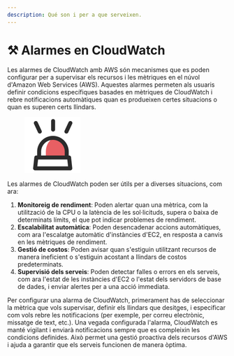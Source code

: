 ```yaml
---
description: Qué son i per a que serveixen.
---
```


# ⚒️ Alarmes en CloudWatch

Les alarmes de CloudWatch amb AWS són mecanismes que es poden configurar per a supervisar els recursos i les mètriques en el núvol d'Amazon Web Services (AWS). Aquestes alarmes permeten als usuaris definir condicions específiques basades en mètriques de CloudWatch i rebre notificacions automàtiques quan es produeixen certes situacions o quan es superen certs llindars.

<figure><img src="../../.gitbook/assets/image (2) (1) (1).png" alt="" width="128"><figcaption></figcaption></figure>

Les alarmes de CloudWatch poden ser útils per a diverses situacions, com ara:

1. **Monitoreig de rendiment**: Poden alertar quan una mètrica, com la utilització de la CPU o la latència de les sol·licituds, supera o baixa de determinats límits, el que pot indicar problemes de rendiment.
2. **Escalabilitat automàtica**: Poden desencadenar accions automàtiques, com ara l'escalatge automàtic d'instàncies d'EC2, en resposta a canvis en les mètriques de rendiment.
3. **Gestió de costos**: Poden avisar quan s'estiguin utilitzant recursos de manera ineficient o s'estiguin acostant a llindars de costos predeterminats.
4. **Supervisió dels serveis**: Poden detectar falles o errors en els serveis, com ara l'estat de les instàncies d'EC2 o l'estat dels servidors de base de dades, i enviar alertes per a una acció immediata.

Per configurar una alarma de CloudWatch, primerament has de seleccionar la mètrica que vols supervisar, definir els llindars que desitges, i especificar com vols rebre les notificacions (per exemple, per correu electrònic, missatge de text, etc.). Una vegada configurada l'alarma, CloudWatch es manté vigilant i enviarà notificacions sempre que es compleixin les condicions definides. Això permet una gestió proactiva dels recursos d'AWS i ajuda a garantir que els serveis funcionen de manera òptima.
